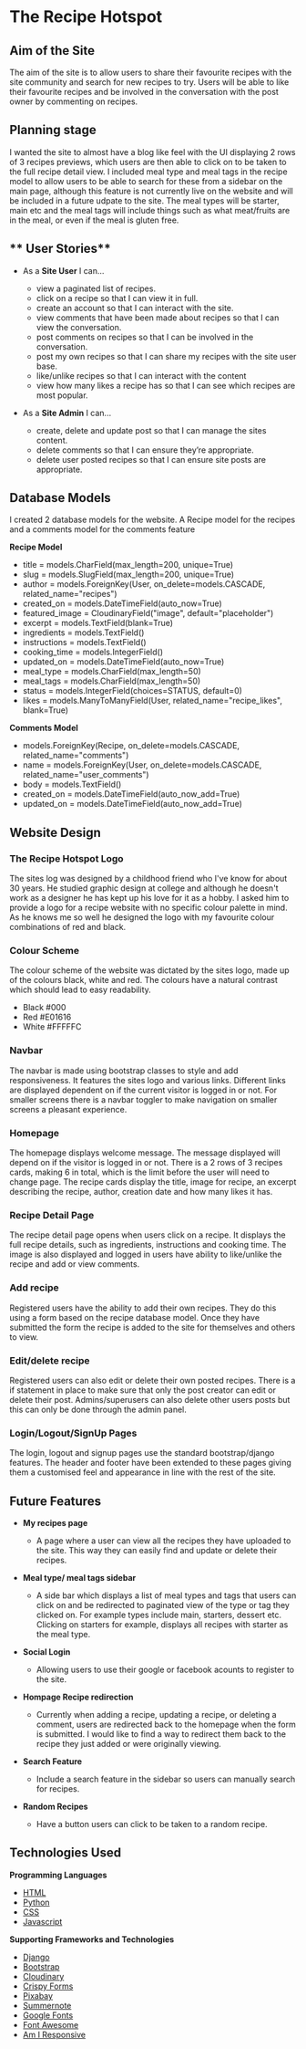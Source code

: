 # **The Recipe Hotspot**

## **Aim of the Site**

The aim of the site is to allow users to share their favourite recipes with the site community and search for new recipes to try. Users will be able to like their favourite recipes and be involved in the conversation with the post owner by commenting on recipes. 

## **Planning stage**

I wanted the site to almost have a blog like feel with the UI displaying 2 rows of 3 recipes previews, which users are then able to click on to be taken to the full recipe detail view. I included meal type and meal tags in the recipe model to allow users to be able to search for these from a sidebar on the main page, although this feature is not currently live on the website and will be included in a future udpate to the site.  The meal types will be starter, main etc and the meal tags will include things such as what meat/fruits are in the meal, or even if the meal is gluten free.

## ** User Stories**

* As a **Site User** I can...
    * view a paginated list of recipes.
    * click on a recipe so that I can view it in full.
    * create an account so that I can interact with the site.
    * view comments that have been made about recipes so that I can view the conversation.
    * post comments on recipes so that I can be involved in the conversation.
    * post my own recipes so that I can share my recipes with the site user base.
    * like/unlike recipes so that I can interact with the content
    * view how many likes a recipe has so that I can see which recipes are most popular.

* As a **Site Admin** I can...
    * create, delete and update post so that I can manage the sites content.
    * delete comments so that I can ensure they’re appropriate.
    * delete user posted recipes so that I can ensure site posts are appropriate.

## **Database Models**

I created 2 database models for the website. A Recipe model for the recipes and a comments model for the comments feature

**Recipe Model**
* title = models.CharField(max_length=200, unique=True)
* slug = models.SlugField(max_length=200, unique=True)
* author = models.ForeignKey(User, on_delete=models.CASCADE, related_name="recipes")
* created_on = models.DateTimeField(auto_now=True)
* featured_image = CloudinaryField("image", default="placeholder")
* excerpt = models.TextField(blank=True)
* ingredients = models.TextField()
* instructions = models.TextField()
* cooking_time = models.IntegerField()
* updated_on = models.DateTimeField(auto_now=True)
* meal_type = models.CharField(max_length=50)
* meal_tags = models.CharField(max_length=50)
* status = models.IntegerField(choices=STATUS, default=0)
* likes = models.ManyToManyField(User, related_name="recipe_likes", blank=True)

**Comments Model**
* models.ForeignKey(Recipe, on_delete=models.CASCADE, related_name="comments")
* name = models.ForeignKey(User, on_delete=models.CASCADE, related_name="user_comments")
* body = models.TextField()
* created_on = models.DateTimeField(auto_now_add=True)
* updated_on = models.DateTimeField(auto_now_add=True)

## **Website Design**

### **The Recipe Hotspot Logo**

The sites log was designed by a childhood friend who I've know for about 30 years. He studied graphic design at college and although he doesn't work as a designer he has kept up his love for it as a hobby. I asked him to provide a logo for a recipe website with no specific colour palette in mind. As he knows me so well he designed the logo with my favourite colour combinations of red and black.

### **Colour Scheme**

The colour scheme of the website was dictated by the sites logo, made up of the colours black, white and red. The colours have a natural contrast which should lead to easy readability.

* Black #000
* Red #E01616
* White #FFFFFC

### **Navbar**

The navbar is made using bootstrap classes to style and add responsiveness. It features the sites logo and various links. Different links are displayed dependent on if the current visitor is logged in or not. For smaller screens there is a navbar toggler to make navigation on smaller screens a pleasant experience.

### **Homepage**

The homepage displays welcome message. The message displayed will depend on if the visitor is logged in or not. There is a 2 rows of 3 recipes cards, making 6 in total, which is the limit before the user will need to change page. The recipe cards display the title, image for recipe, an excerpt describing the recipe, author, creation date and how many likes it has.

### **Recipe Detail Page**

The recipe detail page opens when users click on a recipe. It displays the full recipe details, such as ingredients, instructions and cooking time. The image is also displayed and logged in users have ability to like/unlike the recipe and add or view comments.

### **Add recipe**

Registered users have the ability to add their own recipes. They do this using a form based on the recipe database model. Once they have submitted the form the recipe is added to the site for themselves and others to view.

### **Edit/delete recipe**

Registered users can also edit or delete their own posted recipes. There is a if statement in place to make sure that only the post creator can edit or delete their post. Admins/superusers can also delete other users posts but this can only be done through the admin panel.

### **Login/Logout/SignUp Pages**

The login, logout and signup pages use the standard bootstrap/django features. The header and footer have been extended to these pages giving them a customised feel and appearance in line with the rest of the site.


## **Future Features**

* **My recipes page**
    * A page where a user can view all the recipes they have uploaded to the site. This way they can easily find and update or delete their recipes.

* **Meal type/ meal tags sidebar**
    * A side bar which displays a list of meal types and tags that users can click on and be redirected to paginated view of the type or tag they clicked on. For example types include main, starters, dessert etc. Clicking on starters for example, displays all recipes with starter as the meal type.

* **Social Login**
    * Allowing users to use their google or facebook acounts to register to the site.

* **Hompage Recipe redirection**
    * Currently when adding a recipe, updating a recipe, or deleting a comment, users are redirected back to the homepage when the form is submitted. I would like to find a way to redirect them back to the recipe they just added or were originally viewing.

* **Search Feature**
    * Include a search feature in the sidebar so users can manually search for recipes.

* **Random Recipes**
    * Have a button users can click to be taken to a random recipe.

## **Technologies Used**

**Programming Languages**

* [HTML](https://en.wikipedia.org/wiki/HTML)
* [Python](https://www.python.org/)
* [CSS](https://en.wikipedia.org/wiki/CSS)
* [Javascript](https://www.javascript.com/)

**Supporting Frameworks and Technologies**

* [Django](https://www.djangoproject.com/)
* [Bootstrap](https://getbootstrap.com/)
* [Cloudinary](https://cloudinary.com/)
* [Crispy Forms](https://django-crispy-forms.readthedocs.io/en/latest/)
* [Pixabay](https://pixabay.com/)
* [Summernote](https://summernote.org/)
* [Google Fonts](https://fonts.google.com/)
* [Font Awesome](https://fontawesome.com/)
* [Am I Responsive](https://ui.dev/amiresponsive)